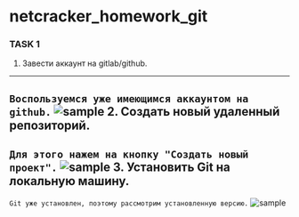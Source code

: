 # netcracker_homework_git
### TASK 1
1. Завести аккаунт на gitlab/github.
---
```Воспользуемся уже имеющимся аккаунтом на github.```
![sample](img/git_acc.png)
2. Создать новый удаленный репозиторий.
---
```Для этого нажем на кнопку "Создать новый проект".```
![sample](img/new_rep.png)
3. Установить Git на локальную машину.
---
```Git уже установлен, поэтому рассмотрим установленную версию.```
![sample](img/git_version.png)